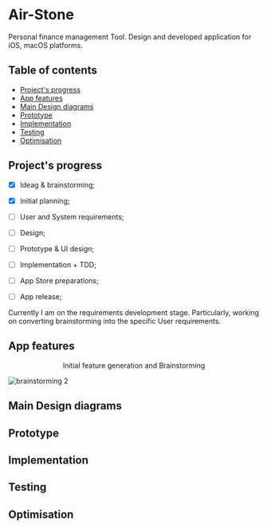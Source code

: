 # Air-Stone
Personal finance management Tool. Design and developed application for iOS, macOS platforms.

## Table of contents
- [Project's progress](#project-progress)
- [App features](#app-features)
- [Main Design diagrams](#main-design-diagrams)
- [Prototype](#prototype)
- [Implementation](#implementation)
- [Testing](#testing)
- [Optimisation](#optimisation)

<h2 id="project-progress"> Project's progress </h2>

- [x] Ideag & brainstorming;
- [x] Initial planning;
- [ ] User and System requirements;
- [ ] Design;
- [ ] Prototype & UI design;
- [ ] Implementation + TDD;
- [ ] App Store preparations;
- [ ] App release;


Currently I am on the requirements development stage. Particularly, working on converting brainstorming into the specific User requirements.  

<h2 id="app-features"> App features </h2>

<p align="center"> Initial feature generation and Brainstorming </p>

![brainstorming 2](https://user-images.githubusercontent.com/55618255/146557394-639ee805-b339-4155-9a5c-f64b72f30240.jpg)

<h2 id="main-design-diagrams"> Main Design diagrams </h2>
<h2 id="prototype"> Prototype </h2>
<h2 id="implementation"> Implementation </h2>
<h2 id="testing"> Testing </h2>
<h2 id="optimisation"> Optimisation </h2>
